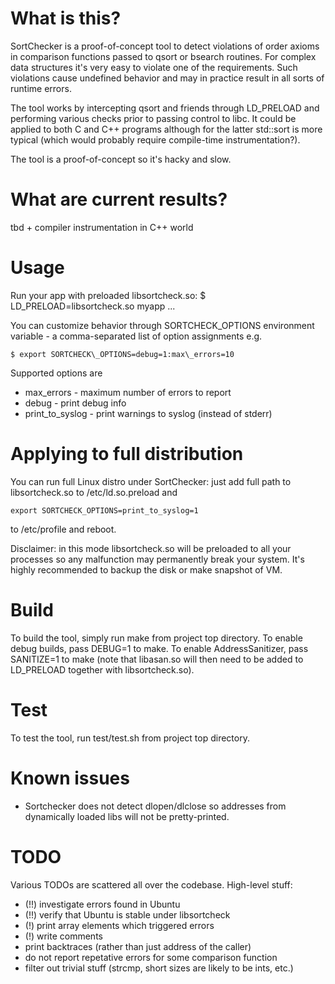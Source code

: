 # What is this?

SortChecker is a proof-of-concept tool to detect violations
of order axioms in comparison functions passed to qsort
or bsearch routines. For complex data structures it's very
easy to violate one of the requirements. Such violations cause
undefined behavior and may in practice result in all sorts
of runtime errors.

The tool works by intercepting qsort and friends through LD\_PRELOAD
and performing various checks prior to passing control to libc.
It could be applied to both C and C++ programs although for the
latter std::sort is more typical (which would probably require
compile-time instrumentation?).

The tool is a proof-of-concept so it's hacky and slow.

# What are current results?

tbd + compiler instrumentation in C++ world

# Usage

Run your app with preloaded libsortcheck.so:
 $ LD\_PRELOAD=libsortcheck.so myapp ...

You can customize behavior through SORTCHECK\_OPTIONS environment
variable - a comma-separated list of option assignments e.g.

```
$ export SORTCHECK\_OPTIONS=debug=1:max\_errors=10
```

Supported options are
* max\_errors - maximum number of errors to report
* debug - print debug info
* print\_to\_syslog - print warnings to syslog (instead of stderr)

# Applying to full distribution

You can run full Linux distro under SortChecker: just add
full path to libsortcheck.so to /etc/ld.so.preload and

```
export SORTCHECK_OPTIONS=print_to_syslog=1
```

to /etc/profile and reboot.

Disclaimer: in this mode libsortcheck.so will be preloaded to
all your processes so any malfunction may permanently break your
system. It's highly recommended to backup the disk or make
snapshot of VM.

# Build

To build the tool, simply run make from project top directory.
To enable debug builds, pass DEBUG=1 to make.
To enable AddressSanitizer, pass SANITIZE=1 to make
(note that libasan.so will then need to be added to LD\_PRELOAD
together with libsortcheck.so).

# Test

To test the tool, run test/test.sh from project top directory.

# Known issues

* Sortchecker does not detect dlopen/dlclose so addresses from
  dynamically loaded libs will not be pretty-printed.

# TODO

Various TODOs are scattered all over the codebase.
High-level stuff:
* (!!) investigate errors found in Ubuntu
* (!!) verify that Ubuntu is stable under libsortcheck
* (!) print array elements which triggered errors
* (!) write comments
* print backtraces (rather than just address of the caller)
* do not report repetative errors for some comparison function
* filter out trivial stuff (strcmp, short sizes are likely to be ints, etc.)

